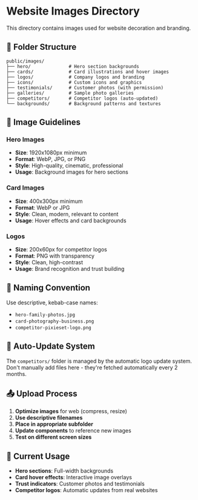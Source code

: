 # Website Images Directory

This directory contains images used for website decoration and branding.

## 📁 Folder Structure

```
public/images/
├── hero/              # Hero section backgrounds
├── cards/             # Card illustrations and hover images
├── logos/             # Company logos and branding
├── icons/             # Custom icons and graphics
├── testimonials/      # Customer photos (with permission)
├── galleries/         # Sample photo galleries
├── competitors/       # Competitor logos (auto-updated)
└── backgrounds/       # Background patterns and textures
```

## 🎨 Image Guidelines

### Hero Images
- **Size**: 1920x1080px minimum
- **Format**: WebP, JPG, or PNG
- **Style**: High-quality, cinematic, professional
- **Usage**: Background images for hero sections

### Card Images
- **Size**: 400x300px minimum
- **Format**: WebP or JPG
- **Style**: Clean, modern, relevant to content
- **Usage**: Hover effects and card backgrounds

### Logos
- **Size**: 200x60px for competitor logos
- **Format**: PNG with transparency
- **Style**: Clean, high-contrast
- **Usage**: Brand recognition and trust building

## 📝 Naming Convention

Use descriptive, kebab-case names:
- `hero-family-photos.jpg`
- `card-photography-business.png`
- `competitor-pixieset-logo.png`

## 🔄 Auto-Update System

The `competitors/` folder is managed by the automatic logo update system. Don't manually add files here - they're fetched automatically every 2 months.

## 📤 Upload Process

1. **Optimize images** for web (compress, resize)
2. **Use descriptive filenames**
3. **Place in appropriate subfolder**
4. **Update components** to reference new images
5. **Test on different screen sizes**

## 🎯 Current Usage

- **Hero sections**: Full-width backgrounds
- **Card hover effects**: Interactive image overlays
- **Trust indicators**: Customer photos and testimonials
- **Competitor logos**: Automatic updates from real websites
